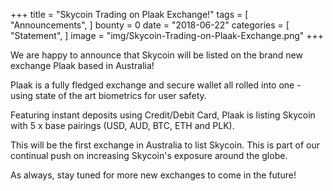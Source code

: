 +++
title = "Skycoin Trading on Plaak Exchange!"
tags = [ "Announcements", ]
bounty = 0
date = "2018-06-22"
categories = [ "Statement", ]
image = "img/Skycoin-Trading-on-Plaak-Exchange.png"
+++


We are happy to announce that Skycoin will be listed on the brand new exchange Plaak based in Australia!

Plaak is a fully fledged exchange and secure wallet all rolled into one - using state of the art biometrics for user safety.

Featuring instant deposits using Credit/Debit Card, Plaak is listing Skycoin with 5 x base pairings (USD, AUD, BTC, ETH and PLK).

This will be the first exchange in Australia to list Skycoin. This is part of our continual push on increasing Skycoin's exposure around the globe.

As always, stay tuned for more new exchanges to come in the future!
